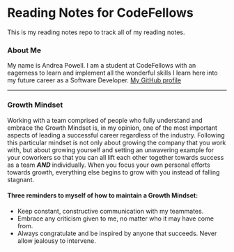 # Reading Notes for CodeFellows

This is my reading notes repo to track all of my reading notes.

### About Me

My name is Andrea Powell. I am a student at CodeFellows with an eagerness to learn and implement all the wonderful skills I learn here into my future career as a Software Developer. [My GitHub profile](https://github.com/Andreavpowell)

___________________________________________________________________________________

### Growth Mindset

Working with a team comprised of people who fully understand and embrace the Growth Mindset is, in my opinion, one of the most important aspects of leading a successful career regardless of the industry. Following this particular mindset is not only about growing the company that you work with, but about growing yourself and setting an unwavering example for your coworkers so that you can all lift each other together towards success as a team ***AND*** individually. When you focus your own personal efforts towards growth, everything else begins to grow with you instead of falling stagnant. 

#### Three reminders to myself of how to maintain a Growth Mindset:

- Keep constant, constructive communication with my teammates.
- Embrace any criticism given to me, no matter who it may have come from.
- Always congratulate and be inspired by anyone that succeeds. Never allow jealousy to intervene.


